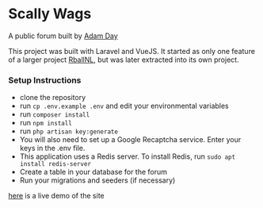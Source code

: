 # Scally Wags

A public forum built by [Adam Day](daydevelops.com)

This project was built with Laravel and VueJS. It started as only one feature of a larger project [RballNL](https://www.github.com/daydevelops/RballNL), but was later extracted into its own project.

### Setup Instructions

- clone the repository
- run `cp .env.example .env` and edit your environmental variables
- run `composer install`
- run `npm install`
- run `php artisan key:generate`
- You will also need to set up a Google Recaptcha service. Enter your keys in the .env file.
- This application uses a Redis server. To install Redis, run `sudo apt install redis-server`
- Create a table in your database for the forum
- Run your migrations and seeders (if necessary)

[here](https://scallywags.daydevelops.com) is a live demo of the site
